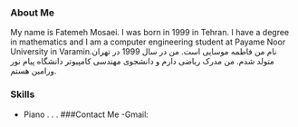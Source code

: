 ### About Me
My name is Fatemeh Mosaei. I was born in 1999 in Tehran. I have a degree in mathematics and I am a computer engineering student at Payame Noor University in Varamin.نام من فاطمه موسایی است. من در سال 1999 در تهران متولد شدم. من مدرک ریاضی دارم و دانشجوی مهندسی کامپیوتر دانشگاه پیام نور ورامین هستم.
### Skills
 + Piano
.
.
.
###Contact Me
-Gmail:
